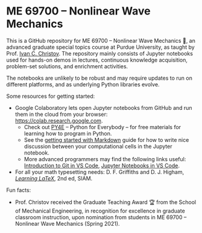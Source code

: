 # ME 69700 &ndash; Nonlinear Wave Mechanics

This is a GitHub repository for ME 69700 &ndash; Nonlinear Wave Mechanics :ocean:, an advanced graduate special topics course at Purdue University, as taught by Prof. [Ivan C. Christov](https://christov.tmnt-lab.org).
The repository mainly consists of Jupyter notebooks used for hands-on demos in lectures, continuous knowledge acquisition, problem-set solutions, and enrichment activities.

The notebooks are unlikely to be robust and may require updates to run on different platforms, and as underlying Python libraries evolve.

Some resources for getting started:
* Google Colaboratory lets open Jupyter notebooks from GitHub and run them in the cloud from your browser: https://colab.research.google.com.
    - Check out [PY4E](https://www.py4e.com) &ndash; Python for Everybody &ndash; for free materials for learning how to program in Python.
    - See the [getting started with Markdown](https://www.markdownguide.org/getting-started/) guide for how to write nice discussion between your computational cells in the Jupyter notebook. 
    - More advanced programmers may find the following links useful: [Introduction to Git in VS Code](https://code.visualstudio.com/docs/sourcecontrol/intro-to-git), [Jupyter Notebooks in VS Code](https://code.visualstudio.com/docs/datascience/jupyter-notebooks).
* For all your math typesetting needs: D. F. Griffiths and D. J. Higham, [_Learning LaTeX_](https://epubs.siam.org/doi/book/10.1137/1.9781611974423), 2nd ed, SIAM.

Fun facts:
* Prof. Christov received the Graduate Teaching Award :trophy: from the School of Mechanical Engineering, in recognition for excellence in graduate classroom instruction, upon nomination from students in ME 69700 &ndash; Nonlinear Wave Mechanics (Spring 2021).